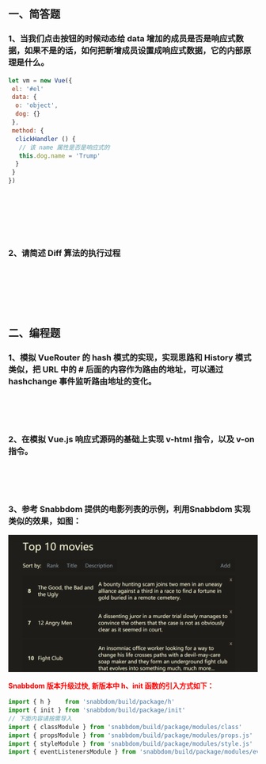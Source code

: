 ## 一、简答题

### 1、当我们点击按钮的时候动态给 data 增加的成员是否是响应式数据，如果不是的话，如何把新增成员设置成响应式数据，它的内部原理是什么。

```js
let vm = new Vue({
 el: '#el'
 data: {
  o: 'object',
  dog: {}
 },
 method: {
  clickHandler () {
   // 该 name 属性是否是响应式的
   this.dog.name = 'Trump'
  }
 }
})
```

 　

　

　



### 2、请简述 Diff 算法的执行过程

　

　

　



 

## 二、编程题

### 1、模拟 VueRouter 的 hash 模式的实现，实现思路和 History 模式类似，把 URL 中的 # 后面的内容作为路由的地址，可以通过 hashchange 事件监听路由地址的变化。

 　

　

### 2、在模拟 Vue.js 响应式源码的基础上实现 v-html 指令，以及 v-on 指令。

 　

　

### 3、参考 Snabbdom 提供的电影列表的示例，利用Snabbdom 实现类似的效果，如图：

<img src="images/Ciqc1F7zUZ-AWP5NAAN0Z_t_hDY449.png" alt="Ciqc1F7zUZ-AWP5NAAN0Z_t_hDY449" style="zoom:50%;" />

<b style="color:red">Snabbdom 版本升级过快, 新版本中 h、init 函数的引入方式如下：</b>

```js
import { h }    from 'snabbdom/build/package/h'
import { init } from 'snabbdom/build/package/init'
// 下面内容请按需导入
import { classModule } from 'snabbdom/build/package/modules/class'
import { propsModule } from 'snabbdom/build/package/modules/props.js'
import { styleModule } from 'snabbdom/build/package/modules/style.js'
import { eventListenersModule } from 'snabbdom/build/package/modules/eventlisteners.js'
```

